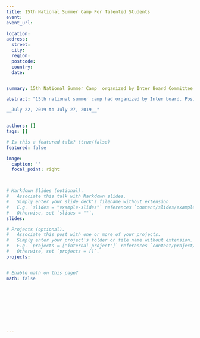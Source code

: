 ```yaml
---
title: 15th National Summer Camp For Talented Students
event: 
event_url: 

location: 
address:
  street: 
  city: 
  region: 
  postcode: 
  country: 
  date: 


summary: 15th National Summer Camp  organized by Inter Board Committee of Chairman for Talented Students.

abstract: "15th national summer camp had organized by Inter board. Position holders were selected for summer camp from all over the Pakistan educational boards. Our journey started from Islamabad sports complex and first three days we visited the places in Islamabad including Shakarpriyan,Monoment, Parliment house and President house. We met with the Assembly speaker Asad Qaisar and had lunch with President of Pakistan Dr Alvi. And in the remaining days we visited Abbottabad and Nathiya gali Murree.

__July 22, 2019 to July 27, 2019__"


authors: []
tags: []

# Is this a featured talk? (true/false)
featured: false

image:
  caption: ''
  focal_point: right



# Markdown Slides (optional).
#   Associate this talk with Markdown slides.
#   Simply enter your slide deck's filename without extension.
#   E.g. `slides = "example-slides"` references `content/slides/example-slides.md`.
#   Otherwise, set `slides = ""`.
slides: 

# Projects (optional).
#   Associate this post with one or more of your projects.
#   Simply enter your project's folder or file name without extension.
#   E.g. `projects = ["internal-project"]` references `content/project/deep-learning/index.md`.
#   Otherwise, set `projects = []`.
projects:


# Enable math on this page?
math: false









---
```

